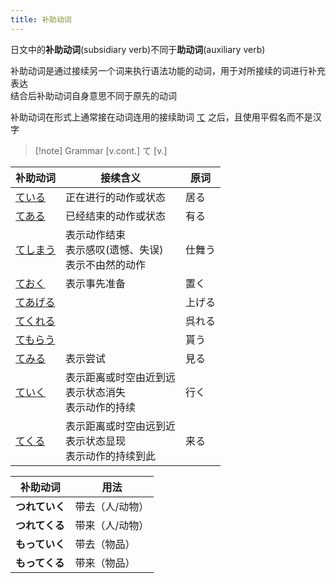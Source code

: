 ```yaml
---
title: 补助动词
---
```

日文中的**补助动词**(subsidiary verb)不同于**助动词**(auxiliary verb)  

补助动词是通过接续另一个词来执行语法功能的动词，用于对所接续的词进行补充表达  
结合后补助动词自身意思不同于原先的动词  

补助动词在形式上通常接在动词连用的接续助词 [て](../4.particle/1.basic%20particle/て.md) 之后，且使用平假名而不是汉字  

> [!note] Grammar
> [v.cont.] て [v.]

| 补助动词              | 接续含义                                   | 原词  |
| ----------------- | -------------------------------------- | --- |
| [ている](ている.md)     | 正在进行的动作或状态                             | 居る  |
| [てある](てある.md)     | 已经结束的动作或状态                             | 有る  |
| [てしまう](てしまう.md)   | 表示动作结束<br>表示感叹(遗憾、失误)<br>表示不由然的动作      | 仕舞う |
| [ておく](ておく.md)     | 表示事先准备                                 | 置く  |
| [てあげる](て+授受动词.md) |                                        | 上げる |
| [てくれる](て+授受动词.md) |                                        | 呉れる |
| [てもらう](て+授受动词.md) |                                        | 貰う  |
| [てみる](てみる.md)     | 表示尝试                                   | 見る  |
| [ていく](ていく.md)     | 表示距离或时空由近到远<br>表示状态消失<br>表示动作的持续       | 行く  |
| [てくる](てくる.md)     | 表示距离或时空由远到近<br>表示状态显现<br>表示动作的持续到此<br> | 来る  |

| 补助动词      | 用法       |
| --------- | -------- |
| **つれていく** | 带去（人/动物） |
| **つれてくる** | 带来（人/动物） |
| **もっていく** | 带去（物品）   |
| **もってくる** | 带来（物品）   |
